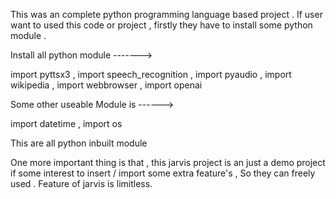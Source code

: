 This was an complete python programming language based project . If  user want to used this code or project , firstly they have to install some python module .

Install all python module ------->

import pyttsx3  ,
import speech_recognition  ,
import pyaudio  ,
import wikipedia  ,
import webbrowser  ,
import openai 

Some other useable Module is ------>

import datetime  ,
import os

This are  all python inbuilt module 


One more important thing is that , this jarvis project is an just a demo project if some interest to insert / import some extra feature's , So they can freely used .
Feature of jarvis is limitless. 
